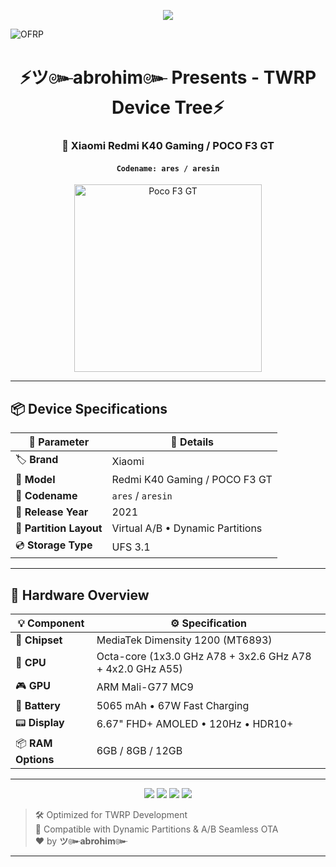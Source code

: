 <!-- 🌈 Animated Rainbow Typing Banner -->
<p align="center">
  <img src="https://readme-typing-svg.herokuapp.com?font=Fira+Code&size=25&pause=1000&color=00F0FF&vCenter=true&center=true&width=850&lines=ツ๛abrohim๛+-+TWRP+Tree+for+Redmi+K40+Gaming;POCO+F3+GT+%7C+Codename:+ares+%2F+aresin;MediaTek+Dimensity+1200+%7C+Virtual+A%2FB+Partitions;Fully+Open+Source+Project+🔥;Maintained+by:+ツ๛abrohim๛+%F0%9F%91%BE" />
</p>

![OFRP](https://i.ibb.co/4WgF7pR/banner-2.png "OFRP")

<h1 align="center">⚡ツ๛abrohim๛ Presents - TWRP Device Tree⚡</h1>
<h3 align="center">📱 Xiaomi Redmi K40 Gaming / POCO F3 GT</h3>
<h4 align="center"><code>Codename: ares / aresin</code></h4>

<p align="center">
  <img src="https://fdn2.gsmarena.com/vv/pics/xiaomi/xiaomi-poco-f3-gt-1.jpg" alt="Poco F3 GT" width="300"/>
</p>

---

## 📦 Device Specifications

| 🔧 **Parameter**        | 📲 **Details**                                      |
|------------------------|----------------------------------------------------|
| 🏷️ **Brand**            | Xiaomi                                             |
| 📱 **Model**            | Redmi K40 Gaming / POCO F3 GT                      |
| 🧬 **Codename**         | `ares` / `aresin`                                  |
| 📅 **Release Year**     | 2021                                               |
| 🔲 **Partition Layout** | Virtual A/B • Dynamic Partitions                   |
| 💿 **Storage Type**     | UFS 3.1                                            |

---

## 🧠 Hardware Overview

| 💡 **Component** | ⚙️ **Specification**                                  |
|------------------|--------------------------------------------------------|
| 🔧 **Chipset**    | MediaTek Dimensity 1200 (MT6893)                       |
| 🧠 **CPU**        | Octa-core (1x3.0 GHz A78 + 3x2.6 GHz A78 + 4x2.0 GHz A55) |
| 🎮 **GPU**        | ARM Mali-G77 MC9                                       |
| 🔋 **Battery**    | 5065 mAh • 67W Fast Charging                           |
| 📟 **Display**    | 6.67" FHD+ AMOLED • 120Hz • HDR10+                     |
| 📦 **RAM Options**| 6GB / 8GB / 12GB                                       |

---

<p align="center">
  <img src="https://img.shields.io/badge/Chipset-Dimensity%201200-orange?style=for-the-badge&logo=mediatek"/>
  <img src="https://img.shields.io/badge/Partition-Virtual%20A/B-blue?style=for-the-badge"/>
  <img src="https://img.shields.io/badge/Display-AMOLED%20FHD%2B%20%7C%20120Hz-purple?style=for-the-badge"/>
  <img src="https://img.shields.io/badge/Battery-5065mAh%20%2F%2067W-green?style=for-the-badge"/>
</p>

> 🛠️ Optimized for TWRP Development  
> 🧩 Compatible with Dynamic Partitions & A/B Seamless OTA  
> ❤️ by **ツ๛abrohim๛**

---

